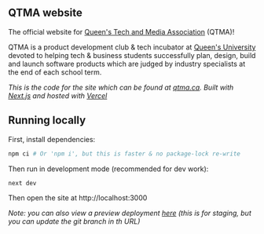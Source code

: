 ## QTMA website

The official website for [Queen's Tech and Media Association](https://qtma.ca) (QTMA)!

QTMA is a product development club & tech incubator at [Queen's University](https://www.queensu.ca/)
devoted to helping tech & business students successfully plan, design, build and launch software
products which are judged by industry specialists at the end of each school term.

<i>This is the code for the site which can be found at [qtma.ca](https://qtma.ca). Built with
[Next.js](https://nextjs.org/) and hosted with [Vercel](https://vercel.com/)</i>

## Running locally

First, install dependencies:

```bash
npm ci # Or 'npm i', but this is faster & no package-lock re-write
```

Then run in development mode (recommended for dev work):

```bash
next dev
```

Then open the site at http://localhost:3000

*Note: you can also view a preview deployment [here](https://qtma-website-git-staging-reid-moffat.vercel.app/)
(this is for staging, but you can update the git branch in th URL)*
